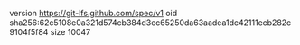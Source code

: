version https://git-lfs.github.com/spec/v1
oid sha256:62c5108e0a321d574cb384d3ec65250da63aadea1dc42111ecb282c9104f5f84
size 10047
